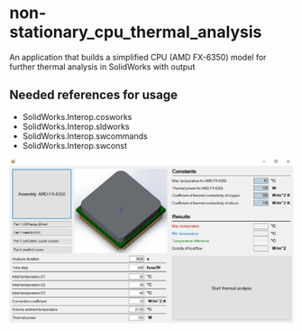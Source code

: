 # non-stationary_cpu_thermal_analysis
An application that builds a simplified CPU (AMD FX-6350) model for further thermal analysis in SolidWorks with output

## Needed references for usage
- SolidWorks.Interop.cosworks
- SolidWorks.Interop.sldworks
- SolidWorks.Interop.swcommands
- SolidWorks.Interop.swconst

![MainForm UI](https://raw.githubusercontent.com/lion223/non-stationary_cpu_thermal_analysis/master/MainForm.jpg)
